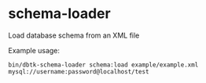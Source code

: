 schema-loader
=============

Load database schema from an XML file

Example usage:
```
bin/dbtk-schema-loader schema:load example/example.xml mysql://username:password@localhost/test
```
